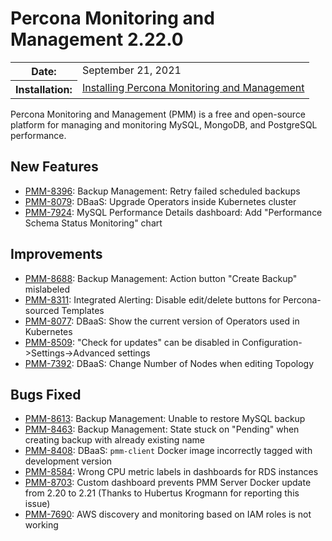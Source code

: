 # Percona Monitoring and Management 2.22.0

<table class="docutils field-list" frame="void" rules="none">
  <colgroup>
    <col class="field-name">
    <col class="field-body">
  </colgroup>
  <tbody valign="top">
    <tr class="field-odd field">
      <th class="field-name">Date:</th>
      <td class="field-body">September 21, 2021</td>
    </tr>
    <tr class="field-even field">
      <th class="field-name">Installation:</th>
      <td class="field-body">
        <a class="reference external" href="https://www.percona.com/software/pmm/quickstart">Installing Percona Monitoring and Management</a></td>
    </tr>
  </tbody>
</table>

Percona Monitoring and Management (PMM) is a free and open-source platform for managing and monitoring MySQL, MongoDB, and PostgreSQL performance.

## New Features

- [PMM-8396](https://jira.percona.com/browse/PMM-8396): Backup Management: Retry failed scheduled backups
- [PMM-8079](https://jira.percona.com/browse/PMM-8079): DBaaS: Upgrade Operators inside Kubernetes cluster
- [PMM-7924](https://jira.percona.com/browse/PMM-7924): MySQL Performance Details dashboard: Add "Performance Schema Status Monitoring" chart

## Improvements

- [PMM-8688](https://jira.percona.com/browse/PMM-8688): Backup Management: Action button "Create Backup" mislabeled
- [PMM-8311](https://jira.percona.com/browse/PMM-8311): Integrated Alerting: Disable edit/delete buttons for Percona-sourced Templates
- [PMM-8077](https://jira.percona.com/browse/PMM-8077): DBaaS: Show the current version of Operators used in Kubernetes
- [PMM-8509](https://jira.percona.com/browse/PMM-8509): "Check for updates" can be disabled in Configuration->Settings->Advanced settings
- [PMM-7392](https://jira.percona.com/browse/PMM-7392): DBaaS: Change Number of Nodes when editing Topology

## Bugs Fixed

- [PMM-8613](https://jira.percona.com/browse/PMM-8613): Backup Management: Unable to restore MySQL backup
- [PMM-8463](https://jira.percona.com/browse/PMM-8463): Backup Management: State stuck on "Pending" when creating backup with already existing name
- [PMM-8408](https://jira.percona.com/browse/PMM-8408): DBaaS: `pmm-client` Docker image incorrectly tagged with development version
- [PMM-8584](https://jira.percona.com/browse/PMM-8584): Wrong CPU metric labels in dashboards for RDS instances
- [PMM-8703](https://jira.percona.com/browse/PMM-8703): Custom dashboard prevents PMM Server Docker update from 2.20 to 2.21 (Thanks to Hubertus Krogmann for reporting this issue)
- [PMM-7690](https://jira.percona.com/browse/PMM-7690): AWS discovery and monitoring based on IAM roles is not working
